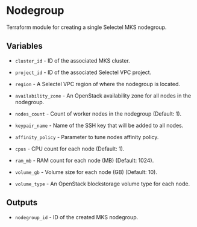 # Nodegroup

Terraform module for creating a single Selectel MKS nodegroup.

## Variables

  * `cluster_id` - ID of the associated MKS cluster.

  * `project_id` - ID of the associated Selectel VPC project.

  * `region` - A Selectel VPC region of where the nodegroup is located.

  * `availability_zone` - An OpenStack availability zone for all nodes in the nodegroup.

  * `nodes_count` - Count of worker nodes in the nodegroup (Default: 1).

  * `keypair_name` - Name of the SSH key that will be added to all nodes.

  * `affinity_policy` - Parameter to tune nodes affinity policy.

  * `cpus` - CPU count for each node (Default: 1).

  * `ram_mb` - RAM count for each node (MB) (Default: 1024). 

  * `volume_gb` - Volume size for each node (GB) (Default: 10).

  * `volume_type` - An OpenStack blockstorage volume type for each node.

## Outputs

  * `nodegroup_id` - ID of the created MKS nodegroup.
